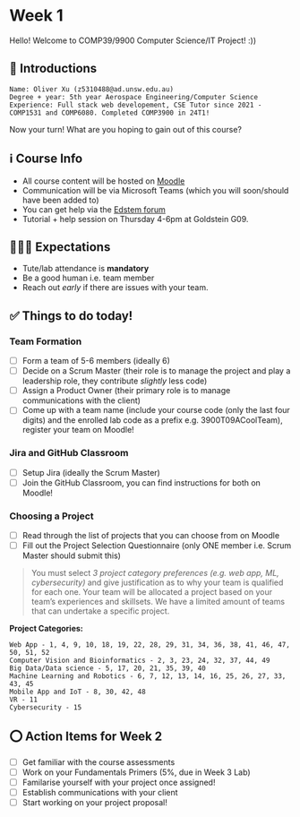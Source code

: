 # Week 1

Hello! Welcome to COMP39/9900 Computer Science/IT Project! :))

## 👋 Introductions

```
Name: Oliver Xu (z5310488@ad.unsw.edu.au)
Degree + year: 5th year Aerospace Engineering/Computer Science
Experience: Full stack web developement, CSE Tutor since 2021 - COMP1531 and COMP6080. Completed COMP3900 in 24T1!
```
Now your turn! What are you hoping to gain out of this course?

## ℹ️ Course Info

- All course content will be hosted on [Moodle](https://moodle.telt.unsw.edu.au/course/view.php?id=86768)
- Communication will be via Microsoft Teams (which you will soon/should have been added to)
- You can get help via the [Edstem forum](https://edstem.org/au/courses/19150/discussion/)
- Tutorial + help session on Thursday 4-6pm at Goldstein G09.

## 👨‍👩‍👦 Expectations

- Tute/lab attendance is **mandatory**
- Be a good human i.e. team member
- Reach out *early* if there are issues with your team.

## ✅ Things to do today!

### Team Formation 
- [ ] Form a team of 5-6 members (ideally 6)
- [ ] Decide on a Scrum Master (their role is to manage the project and play a leadership role, they contribute *slightly* less code)
- [ ] Assign a Product Owner (their primary role is to manage communications with the client)
- [ ] Come up with a team name (include your course code (only the last four digits) and the enrolled lab code as a prefix e.g. 3900T09ACoolTeam), register your team on Moodle!

### Jira and GitHub Classroom
- [ ] Setup Jira (ideally the Scrum Master)
- [ ] Join the GitHub Classroom, you can find instructions for both on Moodle!

### Choosing a Project
- [ ] Read through the list of projects that you can choose from on Moodle
- [ ] Fill out the Project Selection Questionnaire (only ONE member i.e. Scrum Master should submit this)

> You must select *3 project category preferences (e.g. web app, ML, cybersecurity)* and give justification as to why your team is qualified for each one. Your team will be allocated a project based on your team’s experiences and skillsets. We have a limited amount of teams that can undertake a specific project.

**Project Categories:**
```
Web App - 1, 4, 9, 10, 18, 19, 22, 28, 29, 31, 34, 36, 38, 41, 46, 47, 50, 51, 52
Computer Vision and Bioinformatics - 2, 3, 23, 24, 32, 37, 44, 49
Big Data/Data science - 5, 17, 20, 21, 35, 39, 40
Machine Learning and Robotics - 6, 7, 12, 13, 14, 16, 25, 26, 27, 33, 43, 45
Mobile App and IoT - 8, 30, 42, 48
VR - 11
Cybersecurity - 15
```

## ⭕ Action Items for Week 2
- [ ] Get familiar with the course assessments
- [ ] Work on your Fundamentals Primers (5%, due in Week 3 Lab)
- [ ] Familarise yourself with your project once assigned!
- [ ] Establish communications with your client
- [ ] Start working on your project proposal!
